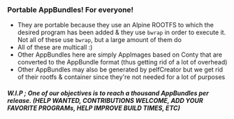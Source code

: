 ### Portable AppBundles! For everyone!
- They are portable because they use an Alpine ROOTFS to which the desired program has been added & they use `bwrap` in order to execute it. Not all of these use `bwrap`, but a large amount of them do
- All of these are multicall :)
- Other AppBundles here are simply AppImages based on Conty that are converted to the AppBundle format (thus getting rid of a lot of overhead)
- Other AppBundles may also be generated by pelfCreator but we get rid of their rootfs & container since they're not needed for a lot of purposes

##### W.I.P ; One of our objectives is to reach a thousand AppBundles per release. (HELP WANTED, CONTRIBUTIONS WELCOME, ADD YOUR FAVORITE PROGRAMs, HELP IMPROVE BUILD TIMES, ETC)
